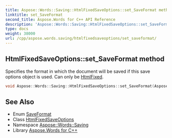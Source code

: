 ```yaml
---
title: Aspose::Words::Saving::HtmlFixedSaveOptions::set_SaveFormat method
linktitle: set_SaveFormat
second_title: Aspose.Words for C++ API Reference
description: 'Aspose::Words::Saving::HtmlFixedSaveOptions::set_SaveFormat method. Specifies the format in which the document will be saved if this save options object is used. Can only be HtmlFixed in C++.'
type: docs
weight: 38000
url: /cpp/aspose.words.saving/htmlfixedsaveoptions/set_saveformat/
---
```

## HtmlFixedSaveOptions::set_SaveFormat method


Specifies the format in which the document will be saved if this save options object is used. Can only be [HtmlFixed](../../../aspose.words/saveformat/).

```cpp
void Aspose::Words::Saving::HtmlFixedSaveOptions::set_SaveFormat(Aspose::Words::SaveFormat value) override
```

## See Also

* Enum [SaveFormat](../../../aspose.words/saveformat/)
* Class [HtmlFixedSaveOptions](../)
* Namespace [Aspose::Words::Saving](../../)
* Library [Aspose.Words for C++](../../../)
